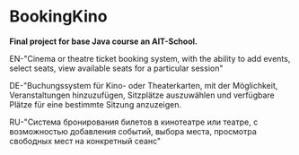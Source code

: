 # BookingKino

**Final project for base Java course an AIT-School.**

EN-"Cinema or theatre ticket booking system, with the ability to add events, select seats, 
view available seats for a particular session"

DE-"Buchungssystem für Kino- oder Theaterkarten, mit der Möglichkeit, Veranstaltungen hinzuzufügen, 
Sitzplätze auszuwählen und verfügbare Plätze für eine bestimmte Sitzung anzuzeigen.

RU-"Система бронирования билетов в кинотеатре или театре, с возможностью добавления событий, 
выбора места, просмотра свободных мест на конкретный сеанс"